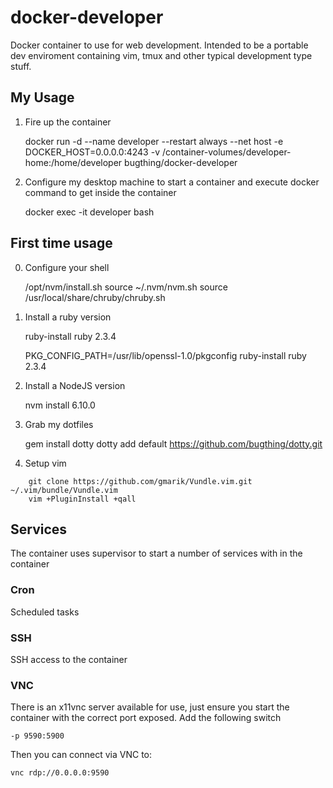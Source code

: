 docker-developer
================

Docker container to use for web development. Intended to be a portable dev enviroment
containing vim, tmux and other typical development type stuff.

## My Usage

1. Fire up the container

    docker run -d --name developer --restart always --net host -e DOCKER_HOST=0.0.0.0:4243 -v /container-volumes/developer-home:/home/developer bugthing/docker-developer

2. Configure my desktop machine to start a container and execute docker command to get inside the container

    docker exec -it developer bash

## First time usage

0. Configure your shell

    /opt/nvm/install.sh
    source ~/.nvm/nvm.sh
    source /usr/local/share/chruby/chruby.sh

1. Install a ruby version

    ruby-install ruby 2.3.4

    PKG_CONFIG_PATH=/usr/lib/openssl-1.0/pkgconfig ruby-install ruby 2.3.4

2. Install a NodeJS version

    nvm install 6.10.0

3. Grab my dotfiles

    gem install dotty
    dotty add default https://github.com/bugthing/dotty.git

4. Setup vim

```
    git clone https://github.com/gmarik/Vundle.vim.git ~/.vim/bundle/Vundle.vim
    vim +PluginInstall +qall
```

## Services

The container uses supervisor to start a number of services with in the container

### Cron

Scheduled tasks

### SSH

SSH access to the container

### VNC

There is an x11vnc server available for use, just ensure you start the container with the correct
port exposed. Add the following switch

    -p 9590:5900

Then you can connect via VNC to:

    vnc rdp://0.0.0.0:9590

